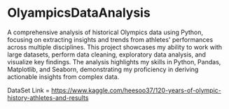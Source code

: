 # OlyampicsDataAnalysis

A comprehensive analysis of historical Olympics data using Python, focusing on extracting insights and trends from athletes' performances across multiple disciplines. This project showcases my ability to work with large datasets, perform data cleaning, exploratory data analysis, and visualize key findings. The analysis highlights my skills in Python, Pandas, Matplotlib, and Seaborn, demonstrating my proficiency in deriving actionable insights from complex data.

DataSet Link = https://www.kaggle.com/heesoo37/120-years-of-olympic-history-athletes-and-results

